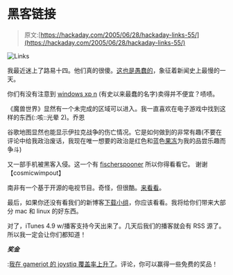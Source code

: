 # 黑客链接

> 原文:[https://hackaday.com/2005/06/28/hackaday-links-55/](https://hackaday.com/2005/06/28/hackaday-links-55/)

![Links](../Images/1e07a018339bdef154e78373930aeed2.png)

我最近迷上了路易十四。他们真的很傻。[这也是愚蠢的](http://www.cnn.com/2005/POLITICS/06/27/bush.clinton.ap/index.html)，象征着新闻史上最慢的一天。

你们有没有注意到 [windows xp n](http://www.cnn.com/2005/TECH/ptech/06/24/microsoft.windows.n.ap/index.html) (有史以来最蠢的名字)卖得并不便宜？啧啧。

《魔兽世界》显然有一个未完成的区域可以进入。我一直喜欢在电子游戏中找到这样的东西(::咳::光晕 2)。乔恩

谷歌地图显然也能显示伊拉克战争的伤亡情况。它是如何做到的非常有趣(不要在评论中给我政治废话，我现在唯一想要的政治是红色和蓝色[果冻](http://teacherweb.com/WI/StateRoadElementary/Shedivy/jello.JPG)为我的品尝乐趣而争斗)

又一部手机被黑客入侵。这一个有 [fischerspooner](http://www.fischerspooner.com) 所以你得看看它。
谢谢【cosmicwimpout】

南非有一个基于开源的电视节目。奇怪，但很酷。[来看看](http://www.go-opensource.org/)。

最后，如果你还没有看我们的新博客[下载小组](http://www.downloadsquad.com)，你应该看看。我将给你们带来大部分 mac 和 linux 的好东西。

对了，iTunes 4.9 w/播客支持今天出来了。几天后我们的播客就会有 RSS 源了。所以我一定会让你们都知道！

***奖金***

:[我在 gameriot 的 joystiq 覆盖率上升了](http://www.joystiq.com/entry/1234000850048405/)。评论，你可以赢得一些免费的奖品！